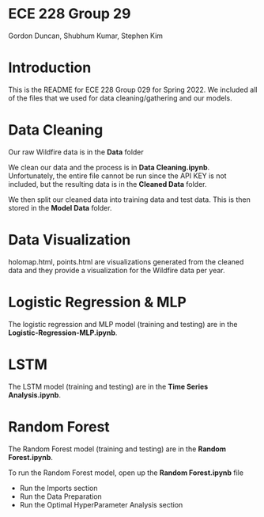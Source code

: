 # ECE 228 Group 29
 Gordon Duncan, Shubhum Kumar, Stephen Kim
# Introduction
This is the README for ECE 228 Group 029 for Spring 2022. We included all of the files that we used for data cleaning/gathering and our models. 
# Data Cleaning
Our raw Wildfire data is in the **Data** folder

We clean our data and the process is in **Data Cleaning.ipynb**. Unfortunately, the entire file cannot be run since the API KEY is not included, but the resulting data is in the **Cleaned Data** folder.

We then split our cleaned data into training data and test data. This is then stored in the **Model Data** folder. 
# Data Visualization
holomap.html, points.html are visualizations generated from the cleaned data and they provide a visualization for the Wildfire data per year.
# Logistic Regression & MLP
The logistic regression and MLP model (training and testing) are in the **Logistic-Regression-MLP.ipynb**.
# LSTM
The LSTM model (training and testing) are in the **Time Series Analysis.ipynb**.
# Random Forest
The Random Forest model (training and testing) are in the **Random Forest.ipynb**.

To run the Random Forest model, open up the **Random Forest.ipynb** file
- Run the Imports section
- Run the Data Preparation
- Run the Optimal HyperParameter Analysis section
